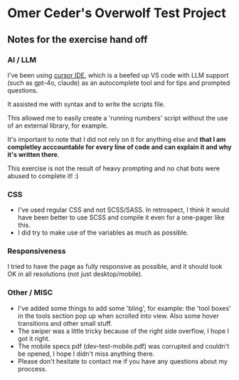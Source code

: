 # Omer Ceder's Overwolf Test Project

## Notes for the exercise hand off

### AI / LLM

I've been using [cursor IDE](https://www.cursor.com/), which is a beefed up VS code with LLM support (such as gpt-4o, claude) as an autocomplete tool and for tips and prompted questions.

It assisted me with syntax and to write the scripts file.

This allowed me to easily create a 'running numbers' script without the use of an external library, for example.

It's important to note that I did not rely on it for anything else and 
**that I am completley acccountable for every line of code and can explain it and why it's written there**. 

This exercise is not the result of heavy prompting and no chat bots were abused to complete it! :)

### CSS 

* I've used regular CSS and not SCSS/SASS. In retrospect, I think it would have been better to use SCSS and compile it even for a one-pager like this.
* I did try to make use of the variables as much as possible.

### Responsiveness

I tried to have the page as fully responsive as possible, and it should look OK in all resolutions (not just desktop/mobile).

### Other / MISC

* I've added some things to add some 'bling', for example: the 'tool boxes' in the tools section pop up when scrolled into view.
Also some hover transitions and other small stuff.
* The swiper was a little tricky because of the right side overflow, I hope I got it right.
* The mobile specs pdf (dev-test-mobile.pdf) was corrupted and couldn't be opened, I hope I didn't miss anything there.
* Please don't hesitate to contact me if you have any questions about my proccess.

